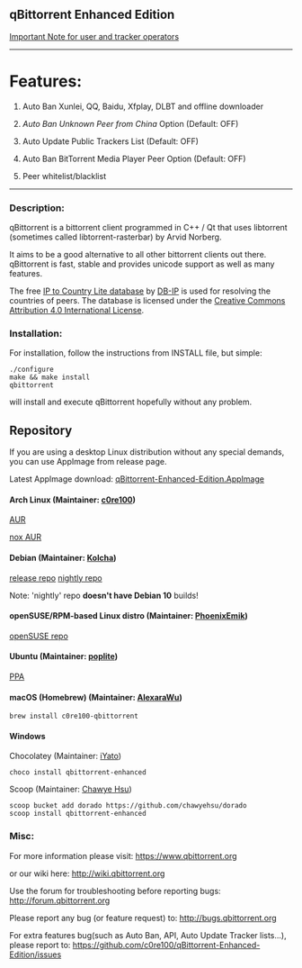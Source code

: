 qBittorrent Enhanced Edition
------------------------------------------
[Important Note for user and tracker operators](NOTE.md)
********************************
# Features:
1. Auto Ban Xunlei, QQ, Baidu, Xfplay, DLBT and offline downloader

2. _Auto Ban Unknown Peer from China_ Option (Default: OFF)

3. Auto Update Public Trackers List (Default: OFF)

4. Auto Ban BitTorrent Media Player Peer Option (Default: OFF)

5. Peer whitelist/blacklist
********************************
### Description:
qBittorrent is a bittorrent client programmed in C++ / Qt that uses
libtorrent (sometimes called libtorrent-rasterbar) by Arvid Norberg.

It aims to be a good alternative to all other bittorrent clients
out there. qBittorrent is fast, stable and provides unicode
support as well as many features.

The free [IP to Country Lite database](https://db-ip.com/db/download/ip-to-country-lite) by [DB-IP](https://db-ip.com/) is used for resolving the countries of peers. The database is licensed under the [Creative Commons Attribution 4.0 International License](https://creativecommons.org/licenses/by/4.0/).

### Installation:
For installation, follow the instructions from INSTALL file, but simple:

```
./configure
make && make install
qbittorrent
```

will install and execute qBittorrent hopefully without any problem.

## Repository

If you are using a desktop Linux distribution without any special demands, you can use AppImage from release page.

Latest AppImage download: [qBittorrent-Enhanced-Edition.AppImage](https://github.com/c0re100/qBittorrent-Enhanced-Edition/releases/latest/download/qBittorrent-Enhanced-Edition.AppImage)

#### Arch Linux (Maintainer: [c0re100](https://github.com/c0re100))

[AUR](https://aur.archlinux.org/packages/qbittorrent-enhanced-git/)

[nox AUR](https://aur.archlinux.org/packages/qbittorrent-enhanced-nox-git/)

#### Debian (Maintainer: [Kolcha](https://github.com/Kolcha))

[release repo](https://software.opensuse.org//download.html?project=home%3Anikoneko%3Atest&package=qbittorrent-enhanced)
[nightly repo](https://software.opensuse.org//download.html?project=home%3Anikoneko%3Aqbittorrent-nightly&package=qbittorrent-enhanced)

Note: 'nightly' repo **doesn't have Debian 10** builds!

#### openSUSE/RPM-based Linux distro (Maintainer: [PhoenixEmik](https://github.com/PhoenixEmik))

[openSUSE repo](https://build.opensuse.org/package/show/home:PhoenixEmik/qbittorrent-enhanced-edition)

#### Ubuntu (Maintainer: [poplite](https://github.com/poplite))

[PPA](https://launchpad.net/~poplite/+archive/ubuntu/qbittorrent-enhanced)

#### macOS (Homebrew) (Maintainer: [AlexaraWu](https://github.com/AlexaraWu))
```
brew install c0re100-qbittorrent
```

#### Windows

Chocolatey (Maintainer: [iYato](https://github.com/iYato))

```
choco install qbittorrent-enhanced
```

Scoop (Maintainer: [Chawye Hsu](https://github.com/chawyehsu))

```
scoop bucket add dorado https://github.com/chawyehsu/dorado
scoop install qbittorrent-enhanced
```

### Misc:
For more information please visit:
https://www.qbittorrent.org

or our wiki here:
http://wiki.qbittorrent.org

Use the forum for troubleshooting before reporting bugs:
http://forum.qbittorrent.org

Please report any bug (or feature request) to:
http://bugs.qbittorrent.org

For extra features bug(such as Auto Ban, API, Auto Update Tracker lists...), please report to:
https://github.com/c0re100/qBittorrent-Enhanced-Edition/issues
